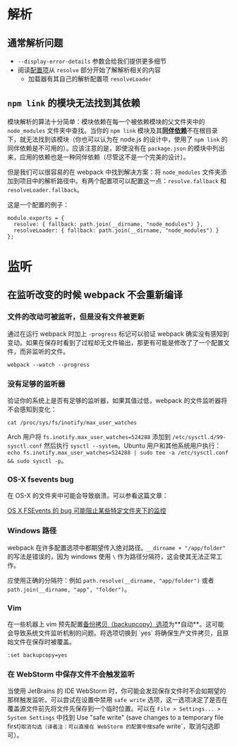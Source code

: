 # **解析**

## **通常解析问题**

* `--display-error-details` 参数会给我们提供更多细节
* 阅读[配置项](http://webpack.github.io/docs/configuration.html)从 `resolve` 部分开始了解解析相关的内容
  * 加载器有其自己的解析配置项 `resolveLoader`


## `npm link` **的模块无法找到其依赖**

模块解析的算法十分简单：模块依赖在每一个被依赖模块的父文件夹中的 `node_modules` 文件夹中查找。当你的 `npm link` 模块及其[**同伴依赖**](https://nodejs.org/en/blog/npm/peer-dependencies/)不在根目录下，就无法找到该模块（你也可以认为在 node.js 的设计中，使用了 `npm link` 的同伴依赖是不可用的）。应该注意的是，即使没有在 `package.json` 的模块中列出来，应用的依赖也是一种同伴依赖（尽管这不是一个完美的设计）。

但是我们可以很容易的在 webpack 中找到解决方案：将 `node_modules` 文件夹添加到项目中的解析路径中。有两个配置项可以配置这一点：`resolve.fallback` 和 `resolveLoader.fallback`。

这是一个配置的例子：

```
module.exports = {
  resolve: { fallback: path.join(__dirname, "node_modules") },
  resolveLoader: { fallback: path.join(__dirname, "node_modules") }
};
```

# **监听**

## **在监听改变的时候 webpack 不会重新编译**

### **文件的改动可被监听，但是没有文件被更新**

通过在运行 webpack 时加上 `-progress` 标记可以验证 webpack 确实没有感知到变动。如果在保存时看到了过程却无文件输出，那更有可能是修改了了一个配置文件，而非监听的文件。

```
webpack --watch --progress
```

### **没有足够的监听器**

验证你的系统上是否有足够的监听器，如果其值过低，webpack 的文件监听器将不会感知到变化：

```
cat /proc/sys/fs/inotify/max_user_watches
```

Arch 用户将 `fs.inotify.max_user_watches=524288` 添加到 `/etc/sysctl.d/99-sysctl.conf` 然后执行 `sysctl --system`。Ubuntu 用户和其他系统用户执行：`echo fs.inotify.max_user_watches=524288 | sudo tee -a /etc/sysctl.conf && sudo sysctl -p`。

### **OS-X fsevents bug**

在 OS-X 的文件夹中可能会导致崩溃。可以参看这篇文章：

[OS X FSEvents 的 bug 可能阻止某些特定文件夹下的监控](http://feedback.livereload.com/knowledgebase/articles/86239-os-x-fsevents-bug-may-prevent-monitoring-of-certai)

### **Windows 路径**

webpack 在许多配置选项中都期望传入绝对路径。`__dirname + "/app/folder"` 的写法是错误的，因为 windows 使用 `\` 作为路径分隔符，这会使其无法正常工作。

应使用正确的分隔符：例如 `path.resolve(__dirname, "app/folder")` 或者 `path.join(__dirname, "app", "folder")`。

### **Vim**

在一些机器上 vim 预先配置[备份拷贝（backupcopy）选项](http://vimdoc.sourceforge.net/htmldoc/options.html#'backupcopy')为**自动**。这可能会导致系统文件监听机制的问题。将选项切换到 `yes` 将确保生产文件拷贝，且原始文件在保存时被覆盖。

`:set backupcopy=yes`

### **在 WebStorm 中保存文件不会触发监听**

当使用 JetBrains 的 IDE WebStorm 时，你可能会发现保存文件时不会如期望的那样触发监听。可以尝试在设置中禁用 `safe write` 选项，这一选项决定了是否在覆盖源文件前先将文件先保存到一个临时位置。可以在 `File > Settings... > System Settings` 中找到 Use "safe write" (save changes to a temporary file first)` 取消勾选（译者注：可以直接在 WebStorm 的配置中搜 `safe write`，取消勾选即可）。

